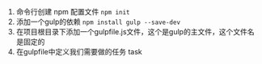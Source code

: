1. 命令行创建 npm 配置文件  `npm init`
2. 添加一个gulp的依赖  `npm install gulp --save-dev`
3. 在项目根目录下添加一个gulpfile.js文件，这个是gulp的主文件，这个文件名是固定的
4. 在gulpfile中定义我们需要做的任务 task 